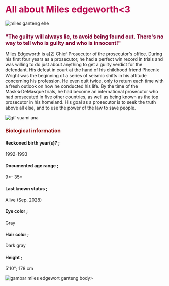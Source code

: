 <!DOCTYPE html>
<html lang="en">
<head>
    <meta charset="UTF-8">
    <meta name="viewport" content="width=device-width, initial-scale=1.0">
    <title>miles edgeworth</title>
</head>
<body>
    <h1 style="color:#b9004d;">All about Miles edgeworth<3</h1>
<img src="https://static.wikia.nocookie.net/e8e1baad-39ca-4a0a-94d9-8bf48baa7515/smart/width/236/height/236" alt="miles ganteng ehe">
<h3 style="color:rgb(128, 5, 52);">"The guilty will always lie, to avoid being found out. There's no way to tell who is guilty and who is innocent!"</h3>
<p>Miles Edgeworth is a[2] Chief Prosecutor of the prosecutor's office. During his first four years as a prosecutor, he had a perfect win record in trials and was willing to do just about anything to get a guilty verdict for the defendant. His defeat in court at the hand of his childhood friend Phoenix Wright was the beginning of a series of seismic shifts in his attitude concerning his profession. He even quit twice, only to return each time with a fresh outlook on how he conducted his life.
By the time of the Mask☆DeMasque trials, he had become an international prosecutor who had prosecuted in five other countries, as well as being known as the top prosecutor in his homeland. His goal as a prosecutor is to seek the truth above all else, and to use the power of the law to save people.</p>
<img src="https://i.pinimg.com/originals/44/be/a1/44bea1b8f058cde7cb8c7df1df08d348.gif" alt="gif suami ana">
<h3 style="color:darkred;">Biological information</h3>
<h4> Reckoned birth year(s)? ;</h4>
        <p>   1992-1993</p>
    <h4>Documented age range ;</h4>
   <p> 9*- 35*</p>
   <h4> Last known status ;</h4>
   <p> Alive (Sep. 2028)</p>
   <h4> Eye color ;</h4>
   <p> Gray</p>
   <h4> Hair color ;</h4>
  <p>  Dark gray</p>
    <h4>Height ;</h4>
   <p> 5'10"; 178 cm</p>
    <img src="https://i.pinimg.com/564x/5e/f2/b9/5ef2b9ca1ac9554a3211ed68aa982acc.jpg" alt="gambar miles edgewort ganteng">
body>
</html> 
